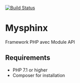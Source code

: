 [![Build Status](https://travis-ci.org/HassanPIOU/mysphinx.svg?branch=master)](https://travis-ci.org/HassanPIOU/mysphinx)


# Mysphinx
 Framework PHP avec Module API

## Requirements

* PHP 7.1 or higher
* Composer for installation